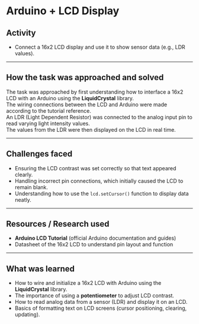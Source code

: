 # Arduino + LCD Display

## Activity
- Connect a 16x2 LCD display and use it to show sensor data (e.g., LDR values).

---

## How the task was approached and solved
The task was approached by first understanding how to interface a 16x2 LCD with an Arduino using the **LiquidCrystal** library.  
The wiring connections between the LCD and Arduino were made according to the tutorial reference.  
An LDR (Light Dependent Resistor) was connected to the analog input pin to read varying light intensity values.  
The values from the LDR were then displayed on the LCD in real time.

---

## Challenges faced
- Ensuring the LCD contrast was set correctly so that text appeared clearly.
- Handling incorrect pin connections, which initially caused the LCD to remain blank.
- Understanding how to use the `lcd.setCursor()` function to display data neatly.

---

## Resources / Research used
- **Arduino LCD Tutorial** (official Arduino documentation and guides)  
- Datasheet of the 16x2 LCD to understand pin layout and function   

---

## What was learned
- How to wire and initialize a 16x2 LCD with Arduino using the **LiquidCrystal** library.
- The importance of using a **potentiometer** to adjust LCD contrast.
- How to read analog data from a sensor (LDR) and display it on an LCD.
- Basics of formatting text on LCD screens (cursor positioning, clearing, updating).
